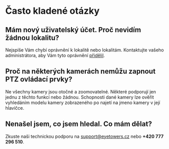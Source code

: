 # Často kladené otázky

## Mám nový uživatelský účet. Proč nevidím žádnou lokalitu?

Nejspíše Vám chybí oprávnění k lokalitě nebo lokalitám. Kontaktujte vašeho administrátora, aby Vám
tyto oprávnění [přidělil](/cs/portal.md#správa-uživatelů).

## Proč na některých kamerách nemůžu zapnout PTZ ovládací prvky?

Ne všechny kamery jsou otočné a zoomovatelné. Některé podporují jen jednu z těchto funkcí nebo
žádnou. Schopnosti dané kamery lze ověřit vyhledáním modelu kamery zobrazeného po najetí na jmeno
kamery v její hlavičce.

## Nenašel jsem, co jsem hledal. Co mám dělat?

Zkuste naši technickou podporu na support@eyetowers.cz nebo **+420 777 296 510**.
